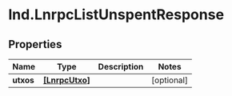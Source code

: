 # lnd.LnrpcListUnspentResponse

## Properties

Name | Type | Description | Notes
------------ | ------------- | ------------- | -------------
**utxos** | [**[LnrpcUtxo]**](LnrpcUtxo.md) |  | [optional] 



